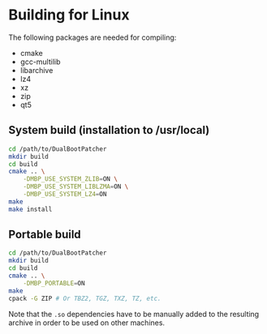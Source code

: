 Building for Linux
==================

The following packages are needed for compiling:

- cmake
- gcc-multilib
- libarchive
- lz4
- xz
- zip
- qt5

System build (installation to /usr/local)
-----------------------------------------

```sh
cd /path/to/DualBootPatcher
mkdir build
cd build
cmake .. \
    -DMBP_USE_SYSTEM_ZLIB=ON \
    -DMBP_USE_SYSTEM_LIBLZMA=ON \
    -DMBP_USE_SYSTEM_LZ4=ON
make
make install
```


Portable build
--------------

```sh
cd /path/to/DualBootPatcher
mkdir build
cd build
cmake .. \
    -DMBP_PORTABLE=ON
make
cpack -G ZIP # Or TBZ2, TGZ, TXZ, TZ, etc.
```

Note that the `.so` dependencies have to be manually added to the resulting archive in order to be used on other machines.
